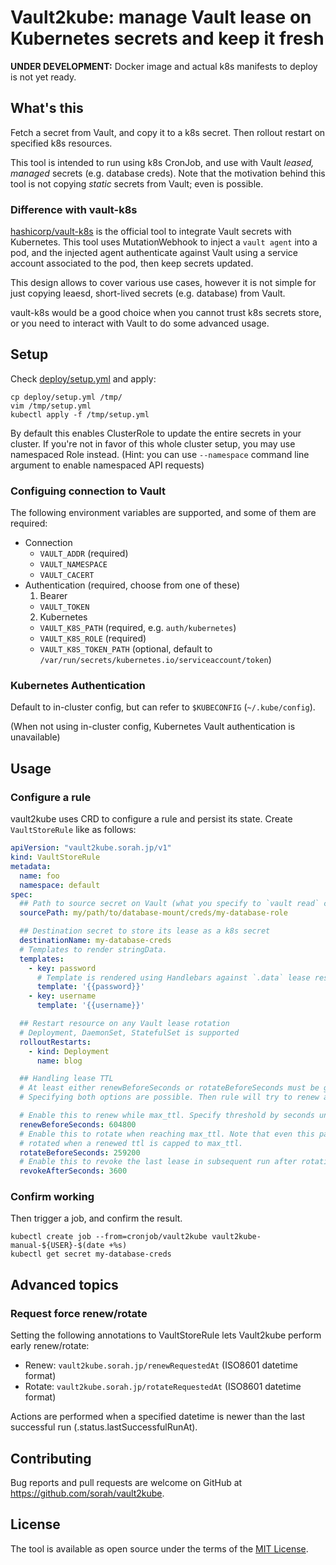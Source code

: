 # Vault2kube: manage Vault lease on Kubernetes secrets and keep it fresh

__UNDER DEVELOPMENT:__ Docker image and actual k8s manifests to deploy is not yet ready.

## What's this

Fetch a secret from Vault, and copy it to a k8s secret. Then rollout restart on specified k8s resources.

This tool is intended to run using k8s CronJob, and use with Vault _leased, managed_ secrets (e.g. database creds).
Note that the motivation behind this tool is not copying _static_ secrets from Vault; even is possible.

### Difference with vault-k8s

[hashicorp/vault-k8s](https://github.com/hashicorp/vault-k8s) is the official tool to integrate Vault secrets with Kubernetes.
This tool uses MutationWebhook to inject a `vault agent` into a pod, and the injected agent authenticate against Vault using a service account associated to the pod, then keep secrets updated.

This design allows to cover various use cases, however it is not simple for just copying leaesd, short-lived secrets (e.g. database) from Vault.

vault-k8s would be a good choice when you cannot trust k8s secrets store, or you need to interact with Vault to do some advanced usage.

## Setup

Check [deploy/setup.yml](./deploy/setup.yml) and apply:

```
cp deploy/setup.yml /tmp/
vim /tmp/setup.yml
kubectl apply -f /tmp/setup.yml
```

By default this enables ClusterRole to update the entire secrets in your cluster. If you're not in favor of this whole cluster setup, you may use namespaced Role instead.
(Hint: you can use `--namespace` command line argument to enable namespaced API requests)

### Configuing connection to Vault

The following environment variables are supported, and some of them are required:

- Connection
  - `VAULT_ADDR` (required)
  - `VAULT_NAMESPACE`
  - `VAULT_CACERT`
- Authentication (required, choose from one of these)
  1. Bearer
    - `VAULT_TOKEN`
  2. Kubernetes
    - `VAULT_K8S_PATH` (required, e.g. `auth/kubernetes`)
    - `VAULT_K8S_ROLE` (required)
    - `VAULT_K8S_TOKEN_PATH` (optional, default to `/var/run/secrets/kubernetes.io/serviceaccount/token`)

### Kubernetes Authentication

Default to in-cluster config, but can refer to `$KUBECONFIG` (`~/.kube/config`).

(When not using in-cluster config, Kubernetes Vault authentication is unavailable)

## Usage

### Configure a rule

vault2kube uses CRD to configure a rule and persist its state. Create `VaultStoreRule` like as follows:

``` yaml
apiVersion: "vault2kube.sorah.jp/v1"
kind: VaultStoreRule
metadata:
  name: foo
  namespace: default
spec:
  ## Path to source secret on Vault (what you specify to `vault read` command)
  sourcePath: my/path/to/database-mount/creds/my-database-role

  ## Destination secret to store its lease as a k8s secret
  destinationName: my-database-creds
  # Templates to render stringData.
  templates:
    - key: password
      # Template is rendered using Handlebars against `.data` lease response
      template: '{{password}}'
    - key: username
      template: '{{username}}'

  ## Restart resource on any Vault lease rotation
  # Deployment, DaemonSet, StatefulSet is supported
  rolloutRestarts:
    - kind: Deployment
      name: blog

  ## Handling lease TTL
  # At least either renewBeforeSeconds or rotateBeforeSeconds must be given. 
  # Specifying both options are possible. Then rule will try to renew as long as possible, then rotate.

  # Enable this to renew while max_ttl. Specify threshold by seconds until expiry to perform a renew.
  renewBeforeSeconds: 604800
  # Enable this to rotate when reaching max_ttl. Note that even this parameter is omit, leases will be
  # rotated when a renewed ttl is capped to max_ttl.
  rotateBeforeSeconds: 259200
  # Enable this to revoke the last lease in subsequent run after rotation. Default to 1.
  revokeAfterSeconds: 3600
```

### Confirm working

Then trigger a job, and confirm the result.

```
kubectl create job --from=cronjob/vault2kube vault2kube-manual-${USER}-$(date +%s)
kubectl get secret my-database-creds
```

## Advanced topics

### Request force renew/rotate

Setting the following annotations to VaultStoreRule lets Vault2kube perform early renew/rotate:

- Renew: `vault2kube.sorah.jp/renewRequestedAt` (ISO8601 datetime format)
- Rotate: `vault2kube.sorah.jp/rotateRequestedAt` (ISO8601 datetime format)

Actions are performed when a specified datetime is newer than the last successful run (.status.lastSuccessfulRunAt).


## Contributing

Bug reports and pull requests are welcome on GitHub at https://github.com/sorah/vault2kube.

## License

The tool is available as open source under the terms of the [MIT License](https://opensource.org/licenses/MIT).
